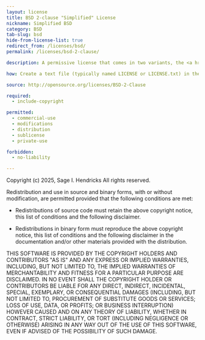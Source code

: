 ```yaml
---
layout: license
title: BSD 2-clause "Simplified" License
nickname: Simplified BSD
category: BSD
tab-slug: bsd
hide-from-license-list: true
redirect_from: /licenses/bsd/
permalink: /licenses/bsd-2-clause/

description: A permissive license that comes in two variants, the <a href="/licenses/bsd">BSD 2-Clause</a> and <a href="/licenses/bsd-3-clause">BSD 3-Clause</a>. Both have very minute differences to the MIT license.

how: Create a text file (typically named LICENSE or LICENSE.txt) in the root of your source code and copy the text of the license into the file. Replace [year] with the current year and [fullname] with the name (or names) of the copyright holders.

source: http://opensource.org/licenses/BSD-2-Clause

required:
  - include-copyright

permitted:
  - commercial-use
  - modifications
  - distribution
  - sublicense
  - private-use

forbidden:
  - no-liability

---
```


Copyright (c) 2025, Sage I. Hendricks
All rights reserved.

Redistribution and use in source and binary forms, with or without
modification, are permitted provided that the following conditions are met:

* Redistributions of source code must retain the above copyright notice, this
  list of conditions and the following disclaimer.

* Redistributions in binary form must reproduce the above copyright notice,
  this list of conditions and the following disclaimer in the documentation
  and/or other materials provided with the distribution.

THIS SOFTWARE IS PROVIDED BY THE COPYRIGHT HOLDERS AND CONTRIBUTORS "AS IS"
AND ANY EXPRESS OR IMPLIED WARRANTIES, INCLUDING, BUT NOT LIMITED TO, THE
IMPLIED WARRANTIES OF MERCHANTABILITY AND FITNESS FOR A PARTICULAR PURPOSE ARE
DISCLAIMED. IN NO EVENT SHALL THE COPYRIGHT HOLDER OR CONTRIBUTORS BE LIABLE
FOR ANY DIRECT, INDIRECT, INCIDENTAL, SPECIAL, EXEMPLARY, OR CONSEQUENTIAL
DAMAGES (INCLUDING, BUT NOT LIMITED TO, PROCUREMENT OF SUBSTITUTE GOODS OR
SERVICES; LOSS OF USE, DATA, OR PROFITS; OR BUSINESS INTERRUPTION) HOWEVER
CAUSED AND ON ANY THEORY OF LIABILITY, WHETHER IN CONTRACT, STRICT LIABILITY,
OR TORT (INCLUDING NEGLIGENCE OR OTHERWISE) ARISING IN ANY WAY OUT OF THE USE
OF THIS SOFTWARE, EVEN IF ADVISED OF THE POSSIBILITY OF SUCH DAMAGE.

